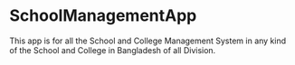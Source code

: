 # SchoolManagementApp
This app is for all the School and College Management System in any kind of the School and College in Bangladesh of all Division. 
